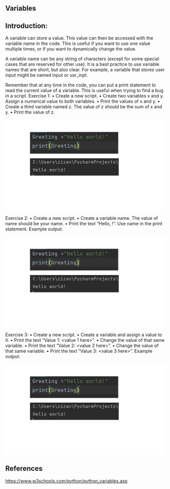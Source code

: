## Variables
## Introduction:
A variable can store a value. This value can then be accessed with the variable name in the code. This is useful if you want to use one value multiple times, or if you want to dynamically change the value.

A variable name can be any string of characters (except for some special cases that are reserved for other use). It is a best practice to use variable names that are short, but also clear. For example, a variable that stores user input might be named input or usr_inpt.

Remember that at any time in the code, you can put a print statement to read the current value of a variable. This is useful when trying to find a bug in a script.
Exercise 1:
•	Create a new script.
•	Create two variables x and y. Assign a numerical value to both variables.
•	Print the values of x and y.
•	Create a third variable named z. The value of z should be the sum of x and y.
•	Print the value of z.

![Python-output-hello-world]( https://github.com/techgrounds/cloud-6-repo-AzizaAdam/blob/main/00_includes/Python01/Exercise%201.jpg) 


Exercise 2:
•	Create a new script.
•	Create a variable name. The value of name should be your name.
•	Print the text “Hello, <your name here>!”. Use name in the print statement.
Example output:
 

![Python-output-hello-world]( https://github.com/techgrounds/cloud-6-repo-AzizaAdam/blob/main/00_includes/Python01/Exercise%201.jpg) 

Exercise 3:
•	Create a new script.
•	Create a variable and assign a value to it.
•	Print the text “Value 1: <value 1 here>”.
•	Change the value of that same variable.
•	Print the text “Value 2: <value 2 here>”.
•	Change the value of that same variable.
•	Print the text “Value 3: <value 3 here>”.
Example output:
 

![Python-output-hello-world]( https://github.com/techgrounds/cloud-6-repo-AzizaAdam/blob/main/00_includes/Python01/Exercise%201.jpg) 


## References 
https://www.w3schools.com/python/python_variables.asp

